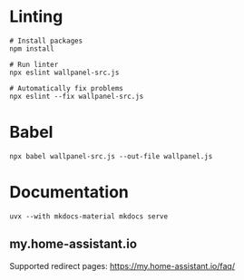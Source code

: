 # Linting

```shell
# Install packages
npm install

# Run linter
npx eslint wallpanel-src.js

# Automatically fix problems
npx eslint --fix wallpanel-src.js
```

# Babel
```shell
npx babel wallpanel-src.js --out-file wallpanel.js
```

# Documentation
```shell
uvx --with mkdocs-material mkdocs serve
```

## my.home-assistant.io
Supported redirect pages: https://my.home-assistant.io/faq/
